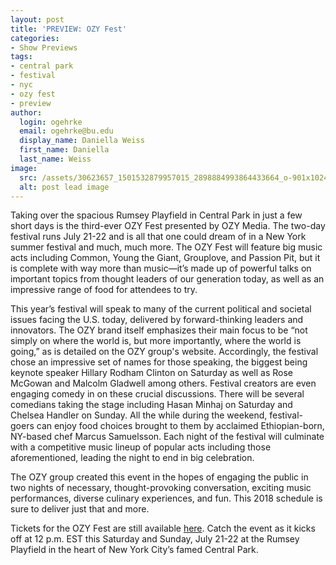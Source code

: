 ```yaml
---
layout: post
title: 'PREVIEW: OZY Fest'
categories:
- Show Previews
tags:
- central park
- festival
- nyc
- ozy fest
- preview
author:
  login: ogehrke
  email: ogehrke@bu.edu
  display_name: Daniella Weiss
  first_name: Daniella
  last_name: Weiss
image:
  src: /assets/30623657_1501532879957015_2898884993864433664_o-901x1024.jpg
  alt: post lead image
---
```

Taking over the spacious Rumsey Playfield in Central Park in just a few short days is the third-ever OZY Fest presented by OZY Media. The two-day festival runs July 21-22 and is all that one could dream of in a New York summer festival and much, much more. The OZY Fest will feature big music acts including Common, Young the Giant, Grouplove, and Passion Pit, but it is complete with way more than music—it’s made up of powerful talks on important topics from thought leaders of our generation today, as well as an impressive range of food for attendees to try.

This year’s festival will speak to many of the current political and societal issues facing the U.S. today, delivered by forward-thinking leaders and innovators. The OZY brand itself emphasizes their main focus to be “not simply on where the world is, but more importantly, where the world is going,” as is detailed on the OZY group's website. Accordingly, the festival chose an impressive set of names for those speaking, the biggest being keynote speaker Hillary Rodham Clinton on Saturday as well as Rose McGowan and Malcolm Gladwell among others. Festival creators are even engaging comedy in on these crucial discussions. There will be several comedians taking the stage including Hasan Minhaj on Saturday and Chelsea Handler on Sunday. All the while during the weekend, festival-goers can enjoy food choices brought to them by acclaimed Ethiopian-born, NY-based chef Marcus Samuelsson. Each night of the festival will culminate with a competitive music lineup of popular acts including those aforementioned, leading the night to end in big celebration.

The OZY group created this event in the hopes of engaging the public in two nights of necessary, thought-provoking conversation, exciting music performances, diverse culinary experiences, and fun. This 2018 schedule is sure to deliver just that and more.

Tickets for the OZY Fest are still available [here](https://www.ozy.com/ozyfest). Catch the event as it kicks off at 12 p.m. EST this Saturday and Sunday, July 21-22 at the Rumsey Playfield in the heart of New York City’s famed Central Park.